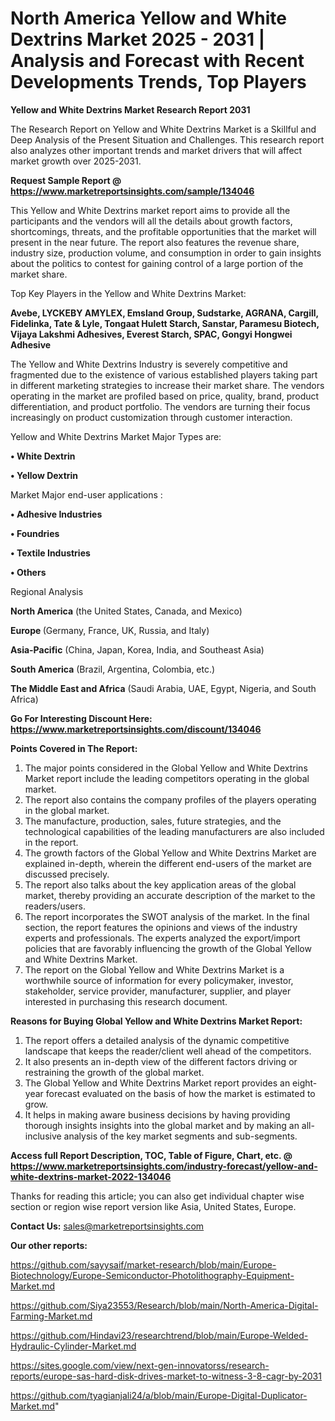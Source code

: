 # North America Yellow and White Dextrins Market 2025 - 2031 | Analysis and Forecast with Recent Developments Trends, Top Players

<strong>Yellow and White Dextrins Market Research Report 2031</strong>

The Research Report on Yellow and White Dextrins Market is a Skillful and Deep Analysis of the Present Situation and Challenges. This research report also analyzes other important trends and market drivers that will affect market growth over 2025-2031.

<strong>Request Sample Report @ <a href=https://www.marketreportsinsights.com/sample/134046>https://www.marketreportsinsights.com/sample/134046</a></strong>

This Yellow and White Dextrins market report aims to provide all the participants and the vendors will all the details about growth factors, shortcomings, threats, and the profitable opportunities that the market will present in the near future. The report also features the revenue share, industry size, production volume, and consumption in order to gain insights about the politics to contest for gaining control of a large portion of the market share.

Top Key Players in the Yellow and White Dextrins Market:

<strong>Avebe, LYCKEBY AMYLEX, Emsland Group, Sudstarke, AGRANA, Cargill, Fidelinka, Tate & Lyle, Tongaat Hulett Starch, Sanstar, Paramesu Biotech, Vijaya Lakshmi Adhesives, Everest Starch, SPAC, Gongyi Hongwei Adhesive</strong>

The Yellow and White Dextrins Industry is severely competitive and fragmented due to the existence of various established players taking part in different marketing strategies to increase their market share. The vendors operating in the market are profiled based on price, quality, brand, product differentiation, and product portfolio. The vendors are turning their focus increasingly on product customization through customer interaction.

Yellow and White Dextrins Market Major Types are:

<strong>• White Dextrin

• Yellow Dextrin</strong>

Market Major end-user applications :

<strong>• Adhesive Industries

• Foundries

• Textile Industries

• Others</strong>

Regional Analysis

</u><strong><b>North America</b></strong> (the United States, Canada, and Mexico)

<strong><b>Europe </b></strong>(Germany, France, UK, Russia, and Italy)

<strong><b>Asia-Pacific</b></strong> (China, Japan, Korea, India, and Southeast Asia)

<strong><b>South America</b></strong> (Brazil, Argentina, Colombia, etc.)

<strong><b>The Middle East and Africa</b></strong> (Saudi Arabia, UAE, Egypt, Nigeria, and South Africa)

<strong>Go For Interesting Discount Here: <a href=https://www.marketreportsinsights.com/discount/134046>https://www.marketreportsinsights.com/discount/134046</a></strong>

<strong>Points Covered in The Report:</strong>
<ol>
  <li>The major points considered in the Global Yellow and White Dextrins Market report include the leading competitors operating in the global market.</li>
  <li>The report also contains the company profiles of the players operating in the global market.</li>
  <li>The manufacture, production, sales, future strategies, and the technological capabilities of the leading manufacturers are also included in the report.</li>
  <li>The growth factors of the Global Yellow and White Dextrins Market are explained in-depth, wherein the different end-users of the market are discussed precisely.</li>
  <li>The report also talks about the key application areas of the global market, thereby providing an accurate description of the market to the readers/users.</li>
  <li>The report incorporates the SWOT analysis of the market. In the final section, the report features the opinions and views of the industry experts and professionals. The experts analyzed the export/import policies that are favorably influencing the growth of the Global Yellow and White Dextrins Market.</li>
  <li>The report on the Global Yellow and White Dextrins Market is a worthwhile source of information for every policymaker, investor, stakeholder, service provider, manufacturer, supplier, and player interested in purchasing this research document.</li>
</ol>
<strong>Reasons for Buying Global Yellow and White Dextrins Market Report:</strong>

<ol>
  <li>The report offers a detailed analysis of the dynamic competitive landscape that keeps the reader/client well ahead of the competitors.</li>
  <li>It also presents an in-depth view of the different factors driving or restraining the growth of the global market.</li>
  <li>The Global Yellow and White Dextrins Market report provides an eight-year forecast evaluated on the basis of how the market is estimated to grow.</li>
  <li>It helps in making aware business decisions by having providing thorough insights insights into the global market and by making an all-inclusive analysis of the key market segments and sub-segments.</li>
</ol>
<strong>Access full Report Description, TOC, Table of Figure, Chart, etc. @ <a href=https://www.marketreportsinsights.com/industry-forecast/yellow-and-white-dextrins-market-2022-134046>https://www.marketreportsinsights.com/industry-forecast/yellow-and-white-dextrins-market-2022-134046</a></strong>


Thanks for reading this article; you can also get individual chapter wise section or region wise report version like Asia, United States, Europe.

<strong>Contact Us:</strong>
sales@marketreportsinsights.com

<strong>Our other reports:</strong>

<a href=https://github.com/sayysaif/market-research/blob/main/Europe-Biotechnology/Europe-Semiconductor-Photolithography-Equipment-Market.md>https://github.com/sayysaif/market-research/blob/main/Europe-Biotechnology/Europe-Semiconductor-Photolithography-Equipment-Market.md</a>

<a href=https://github.com/Siya23553/Research/blob/main/North-America-Digital-Farming-Market.md>https://github.com/Siya23553/Research/blob/main/North-America-Digital-Farming-Market.md</a>

<a href=https://github.com/Hindavi23/researchtrend/blob/main/Europe-Welded-Hydraulic-Cylinder-Market.md>https://github.com/Hindavi23/researchtrend/blob/main/Europe-Welded-Hydraulic-Cylinder-Market.md</a>

<a href=https://sites.google.com/view/next-gen-innovatorss/research-reports/europe-sas-hard-disk-drives-market-to-witness-3-8-cagr-by-2031>https://sites.google.com/view/next-gen-innovatorss/research-reports/europe-sas-hard-disk-drives-market-to-witness-3-8-cagr-by-2031</a>

<a href=https://github.com/tyagianjali24/a/blob/main/Europe-Digital-Duplicator-Market.md>https://github.com/tyagianjali24/a/blob/main/Europe-Digital-Duplicator-Market.md</a>"
